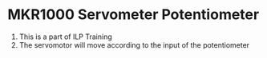# MKR1000 Servometer Potentiometer
1. This is a part of ILP Training
2. The servomotor will move according to the input of the potentiometer
